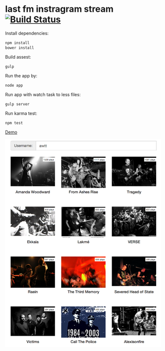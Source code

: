 last fm instragram stream [![Build Status](https://travis-ci.org/danielhusar/lastfm-instagram.png)](https://travis-ci.org/danielhusar/lastfm-instagram)
=========================

Install dependencies:
	
	npm install
	bower install
	
Build assest:

	gulp
	
Run the app by:

	node app
	
Run app with watch task to less files:

	gulp server

Run karma test:

	npm test

[Demo](http://54.201.21.193:3000/)

![Screenshots](public/img/screenshot.png)
